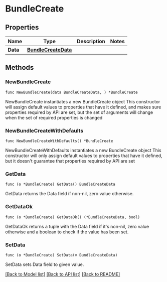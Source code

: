 # BundleCreate

## Properties

Name | Type | Description | Notes
------------ | ------------- | ------------- | -------------
**Data** | [**BundleCreateData**](BundleCreateData.md) |  | 

## Methods

### NewBundleCreate

`func NewBundleCreate(data BundleCreateData, ) *BundleCreate`

NewBundleCreate instantiates a new BundleCreate object
This constructor will assign default values to properties that have it defined,
and makes sure properties required by API are set, but the set of arguments
will change when the set of required properties is changed

### NewBundleCreateWithDefaults

`func NewBundleCreateWithDefaults() *BundleCreate`

NewBundleCreateWithDefaults instantiates a new BundleCreate object
This constructor will only assign default values to properties that have it defined,
but it doesn't guarantee that properties required by API are set

### GetData

`func (o *BundleCreate) GetData() BundleCreateData`

GetData returns the Data field if non-nil, zero value otherwise.

### GetDataOk

`func (o *BundleCreate) GetDataOk() (*BundleCreateData, bool)`

GetDataOk returns a tuple with the Data field if it's non-nil, zero value otherwise
and a boolean to check if the value has been set.

### SetData

`func (o *BundleCreate) SetData(v BundleCreateData)`

SetData sets Data field to given value.



[[Back to Model list]](../README.md#documentation-for-models) [[Back to API list]](../README.md#documentation-for-api-endpoints) [[Back to README]](../README.md)


